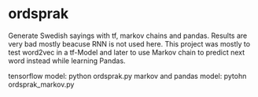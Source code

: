 # ordsprak
 Generate Swedish sayings with tf, markov chains and pandas.
 Results are very bad mostly beacuse RNN is not used here.
 This project was mostly to test word2vec in a tf-Model
 and later to use Markov chain to predict next word instead while learning Pandas.

 tensorflow model: python ordsprak.py
 markov and pandas model: pytohn ordsprak_markov.py
